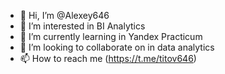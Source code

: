 - 👋 Hi, I’m @Alexey646
- 👀 I’m interested in BI Analytics
- 🌱 I’m currently learning in Yandex Practicum
- 💞️ I’m looking to collaborate on in data analytics
- 📫 How to reach me (https://t.me/titov646)

<!---
Alexey646/Alexey646 is a ✨ special ✨ repository because its `README.md` (this file) appears on your GitHub profile.
You can click the Preview link to take a look at your changes.
--->
